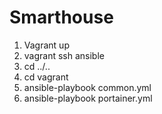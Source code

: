 # Smarthouse
1. Vagrant up
2. vagrant ssh ansible
3. cd ../..
4. cd vagrant
5. ansible-playbook common.yml
6. ansible-playbook portainer.yml
